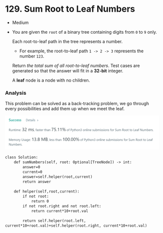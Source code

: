 # 129. Sum Root to Leaf Numbers

* Medium
*   You are given the `root` of a binary tree containing digits from `0` to `9` only.

    Each root-to-leaf path in the tree represents a number.

    * For example, the root-to-leaf path `1 -> 2 -> 3` represents the number `123`.

    Return _the total sum of all root-to-leaf numbers_. Test cases are generated so that the answer will fit in a **32-bit** integer.

    A **leaf** node is a node with no children.

### Analysis&#x20;

This problem can be solved as a back-tracking problem, we go through every possibilities and add them up when we meet the leaf.&#x20;

![](<../.gitbook/assets/image (25) (1) (1) (1).png>)

```
class Solution:
    def sumNumbers(self, root: Optional[TreeNode]) -> int:
        answer=0
        current=0
        answer=self.helper(root,current)
        return answer
    
    def helper(self,root,current):
        if not root:
            return 0
        if not root.right and not root.left:
            return current*10+root.val
        
        return self.helper(root.left, current*10+root.val)+self.helper(root.right, current*10+root.val)
```
